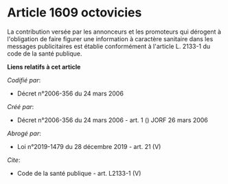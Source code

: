 # Article 1609 octovicies

La contribution versée par les annonceurs et les promoteurs qui dérogent à l'obligation de faire figurer une information à
caractère sanitaire dans les messages publicitaires est établie conformément à l'article L. 2133-1 du code de la santé
publique.

**Liens relatifs à cet article**

_Codifié par_:

  - Décret n°2006-356 du 24 mars 2006

_Créé par_:

  - Décret n°2006-356 du 24 mars 2006 - art. 1 () JORF 26 mars 2006

_Abrogé par_:

  - Loi n°2019-1479 du 28 décembre 2019 - art. 21 (V)

_Cite_:

  - Code de la santé publique - art. L2133-1 (V)
